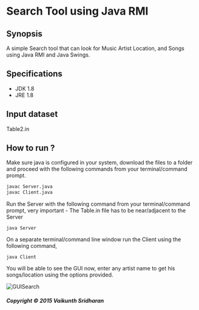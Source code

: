 # Search Tool using Java RMI 
## Synopsis
A simple Search tool that can look for Music Artist Location, and Songs using Java RMI and Java Swings.  
## Specifications
+ JDK 1.8 
+ JRE 1.8 
## Input dataset 
Table2.in
## How to run ? 
Make sure java is configured in your system, download the files to a folder and proceed with the following commands from your terminal/command prompt.
~~~~sh
javac Server.java
javac Client.java
~~~~
Run the Server with the following command from your terminal/command prompt, very important - The Table.in file has to be near/adjacent to the Server
~~~~
java Server
~~~~
On a separate terminal/command line window run the Client using the following command,
~~~~
java Client
~~~~
You will be able to see the GUI now, enter any artist name to get his songs/location using the options provided. 

![GUISearch](https://bytebucket.org/vaikunthsridharan/search-tool-rmi/raw/4c04d27d42b72894b0dfcb68c2eae8b51e3d996e/images/GUI.png?token=2681f32c3740251234c971cbb280af4ee9b02e7b)


##### Copyright © 2015 Vaikunth Sridharan